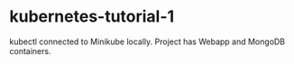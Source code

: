 # kubernetes-tutorial-1
kubectl connected to Minikube locally. Project has Webapp and MongoDB containers.

